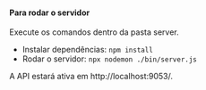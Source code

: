 #### Para rodar o servidor

Execute os comandos dentro da pasta server.

* Instalar dependências: `npm install`
* Rodar o servidor: `npx nodemon ./bin/server.js`

A API estará ativa em http://localhost:9053/.